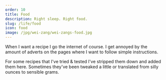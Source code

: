 ```yaml
---
order: 10
title: Food
description: Right sleep. Right food.
slug: /life/food
icon: food
image: /jpg/wei-zang/wei-zangs-food.jpg
---
```


When I want a recipe I go the internet of course. I get annoyed by the amount of adverts on the pages where I want to follow simple instructions.

For some recipes that I've tried & tested I've stripped them down and added them here. Sometimes they've been tweaked a little or translated from silly ounces to sensible grams.

